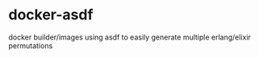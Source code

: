 # docker-asdf
docker builder/images using asdf to easily generate multiple erlang/elixir permutations
